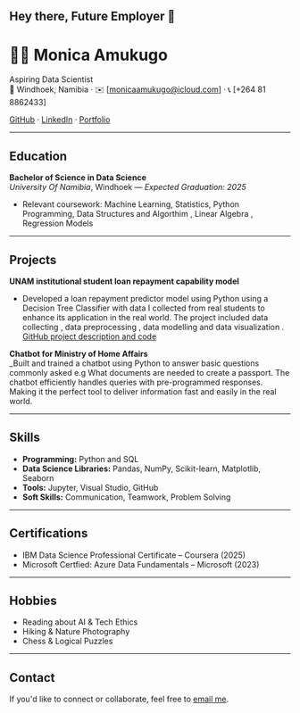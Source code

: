 ## Hey there,  Future Employer 👋

# 👩‍💻 Monica Amukugo
Aspiring Data Scientist  
📍 Windhoek, Namibia · ✉️ [monicaamukugo@icloud.com] · 📞 [+264 81 8862433] 

[GitHub](https://github.com/mamukugo) · [LinkedIn](http://www.linkedin.com/in/monica-a-353270115) · [Portfolio](https://yourportfolio.com)

---

##  Education

**Bachelor of Science in Data Science**  
_University Of Namibia_, Windhoek — _Expected Graduation: 2025_  
- Relevant coursework: Machine Learning, Statistics, Python Programming, Data Structures and Algorthim , Linear Algebra , Regression Models

---

##  Projects

**UNAM institutional student loan repayment capability model**  
  
- Developed a loan repayment predictor model using Python using a Decision Tree Classifier with data I collected from real students to enhance its application in the real world. The project included data collecting , data preprocessing , data modelling and data visualization . 
 [GitHub project description and code](https://github.com/mamukugo/Loan-Prediction-model/blob/main/Final%20code%20for%20project)

**Chatbot for Ministry of Home Affairs**  
_Built and  trained a chatbot using Python to answer basic questions commonly asked e.g What documents are needed to create a passport. The chatbot efficiently handles queries with pre-programmed responses. Making it the perfect tool to deliver information fast and easily in the real world.

---

##  Skills

- **Programming:** Python and SQL  
- **Data Science Libraries:** Pandas, NumPy, Scikit-learn, Matplotlib, Seaborn  
- **Tools:** Jupyter, Visual Studio, GitHub  
- **Soft Skills:** Communication, Teamwork, Problem Solving

---

##  Certifications

- IBM Data Science Professional Certificate – Coursera (2025)  
- Microsoft Certfied: Azure Data Fundamentals – Microsoft (2023)

---

##  Hobbies

- Reading about AI & Tech Ethics  
- Hiking & Nature Photography  
- Chess & Logical Puzzles  

---

##  Contact

If you'd like to connect or collaborate, feel free to [email me](mailto:your.email@example.com).



